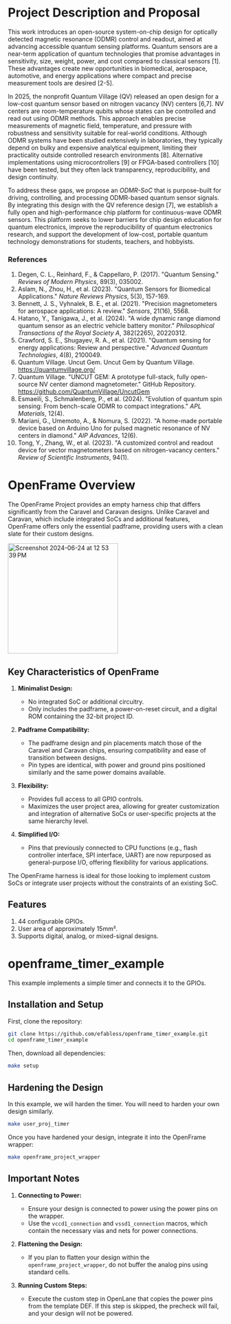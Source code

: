 # Project Description and Proposal

This work introduces an open-source system-on-chip design for optically detected magnetic resonance (ODMR) control and readout, aimed at advancing accessible quantum sensing platforms. Quantum sensors are a near-term application of quantum technologies that promise advantages in sensitivity, size, weight, power, and cost compared to classical sensors [1]. These advantages create new opportunities in biomedical, aerospace, automotive, and energy applications where compact and precise measurement tools are desired [2-5].

In 2025, the nonprofit Quantum Village (QV) released an open design for a low-cost quantum sensor based on nitrogen vacancy (NV) centers [6,7]. NV centers are room-temperature qubits whose states can be controlled and read out using ODMR methods. This approach enables precise measurements of magnetic field, temperature, and pressure with robustness and sensitivity suitable for real-world conditions. Although ODMR systems have been studied extensively in laboratories, they typically depend on bulky and expensive analytical equipment, limiting their practicality outside controlled research environments [8]. Alternative implementations using microcontrollers [9] or FPGA-based controllers [10] have been tested, but they often lack transparency, reproducibility, and design continuity.

To address these gaps, we propose an *ODMR-SoC* that is purpose-built for driving, controlling, and processing ODMR-based quantum sensor signals. By integrating this design with the QV reference design [7], we establish a fully open and high-performance chip platform for continuous-wave ODMR sensors. This platform seeks to lower barriers for chip design education for quantum electronics, improve the reproducibility of quantum electronics research, and support the development of low-cost, portable quantum technology demonstrations for students, teachers, and hobbyists.

### References
1. Degen, C. L., Reinhard, F., & Cappellaro, P. (2017). "Quantum Sensing." *Reviews of Modern Physics*, 89(3), 035002.
2. Aslam, N., Zhou, H., et al. (2023). "Quantum Sensors for Biomedical Applications." *Nature Reviews Physics*, 5(3), 157-169.
3. Bennett, J. S., Vyhnalek, B. E., et al. (2021). "Precision magnetometers for aerospace applications: A review." *Sensors*, 21(16), 5568.
4. Hatano, Y., Tanigawa, J., et al. (2024). "A wide dynamic range diamond quantum sensor as an electric vehicle battery monitor." *Philosophical Transactions of the Royal Society A*, 382(2265), 20220312.
5. Crawford, S. E., Shugayev, R. A., et al. (2021). "Quantum sensing for energy applications: Review and perspective." *Advanced Quantum Technologies*, 4(8), 2100049.
6. Quantum Village. Uncut Gem. Uncut Gem by Quantum Village. https://quantumvillage.org/ 
7. Quantum Village. "UNCUT GEM: A prototype full-stack, fully open-source NV center diamond magnetometer." GitHub Repository. https://github.com/QuantumVillage/UncutGem
8. Esmaeili, S., Schmalenberg, P., et al. (2024). "Evolution of quantum spin sensing: From bench-scale ODMR to compact integrations." *APL Materials*, 12(4).
9. Mariani, G., Umemoto, A., & Nomura, S. (2022). "A home-made portable device based on Arduino Uno for pulsed magnetic resonance of NV centers in diamond." *AIP Advances*, 12(6).
10. Tong, Y., Zhang, W., et al. (2023). "A customized control and readout device for vector magnetometers based on nitrogen-vacancy centers." *Review of Scientific Instruments*, 94(1).

# OpenFrame Overview

The OpenFrame Project provides an empty harness chip that differs significantly from the Caravel and Caravan designs. Unlike Caravel and Caravan, which include integrated SoCs and additional features, OpenFrame offers only the essential padframe, providing users with a clean slate for their custom designs.

<img width="256" alt="Screenshot 2024-06-24 at 12 53 39 PM" src="https://github.com/efabless/openframe_timer_example/assets/67271180/ff58b58b-b9c8-4d5e-b9bc-bf344355fa80">

## Key Characteristics of OpenFrame

1. **Minimalist Design:** 
   - No integrated SoC or additional circuitry.
   - Only includes the padframe, a power-on-reset circuit, and a digital ROM containing the 32-bit project ID.

2. **Padframe Compatibility:**
   - The padframe design and pin placements match those of the Caravel and Caravan chips, ensuring compatibility and ease of transition between designs.
   - Pin types are identical, with power and ground pins positioned similarly and the same power domains available.

3. **Flexibility:**
   - Provides full access to all GPIO controls.
   - Maximizes the user project area, allowing for greater customization and integration of alternative SoCs or user-specific projects at the same hierarchy level.

4. **Simplified I/O:**
   - Pins that previously connected to CPU functions (e.g., flash controller interface, SPI interface, UART) are now repurposed as general-purpose I/O, offering flexibility for various applications.

The OpenFrame harness is ideal for those looking to implement custom SoCs or integrate user projects without the constraints of an existing SoC.

## Features

1. 44 configurable GPIOs.
2. User area of approximately 15mm².
3. Supports digital, analog, or mixed-signal designs.

# openframe_timer_example

This example implements a simple timer and connects it to the GPIOs.

## Installation and Setup

First, clone the repository:

```bash
git clone https://github.com/efabless/openframe_timer_example.git
cd openframe_timer_example
```

Then, download all dependencies:

```bash
make setup
```

## Hardening the Design

In this example, we will harden the timer. You will need to harden your own design similarly.

```bash
make user_proj_timer
```

Once you have hardened your design, integrate it into the OpenFrame wrapper:

```bash
make openframe_project_wrapper
```

## Important Notes

1. **Connecting to Power:**
   - Ensure your design is connected to power using the power pins on the wrapper.
   - Use the `vccd1_connection` and `vssd1_connection` macros, which contain the necessary vias and nets for power connections.

2. **Flattening the Design:**
   - If you plan to flatten your design within the `openframe_project_wrapper`, do not buffer the analog pins using standard cells.

3. **Running Custom Steps:**
   - Execute the custom step in OpenLane that copies the power pins from the template DEF. If this step is skipped, the precheck will fail, and your design will not be powered.

